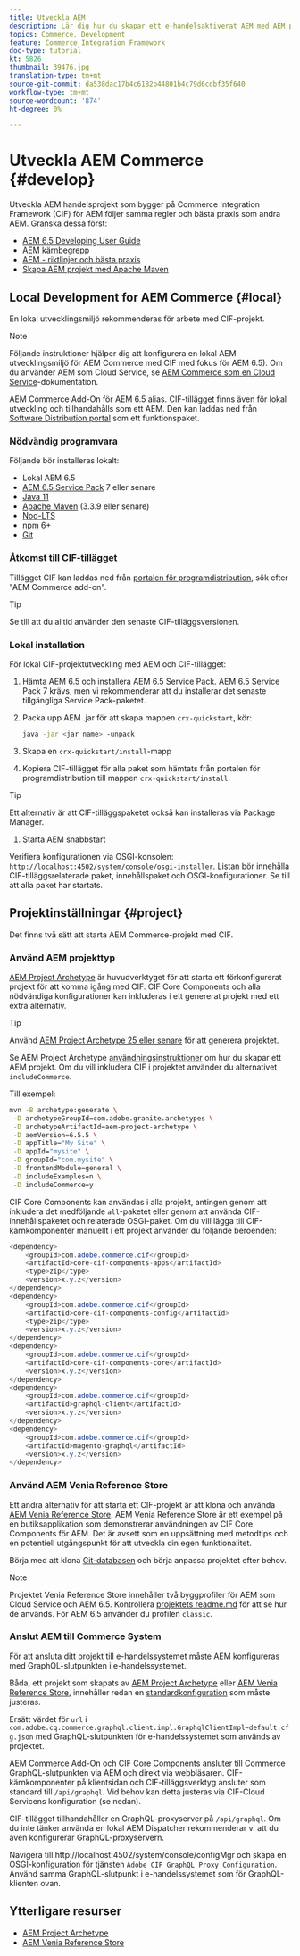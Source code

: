 ```yaml
---
title: Utveckla AEM
description: Lär dig hur du skapar ett e-handelsaktiverat AEM med AEM projekttyp. Lär dig hur du bygger och distribuerar projektet till en lokal utvecklingsmiljö.
topics: Commerce, Development
feature: Commerce Integration Framework
doc-type: tutorial
kt: 5826
thumbnail: 39476.jpg
translation-type: tm+mt
source-git-commit: da538dac17b4c6182b44801b4c79d6cdbf35f640
workflow-type: tm+mt
source-wordcount: '874'
ht-degree: 0%

---
```



# Utveckla AEM Commerce {#develop}

Utveckla AEM handelsprojekt som bygger på Commerce Integration Framework (CIF) för AEM följer samma regler och bästa praxis som andra AEM. Granska dessa först:

- [AEM 6.5 Developing User Guide](/help/sites-developing/home.md)
- [AEM kärnbegrepp](/help/sites-developing/the-basics.md)
- [AEM - riktlinjer och bästa praxis](/help/sites-developing/dev-guidelines-bestpractices.md)
- [Skapa AEM projekt med Apache Maven](/help/sites-developing/ht-projects-maven.md)

## Local Development for AEM Commerce {#local}

En lokal utvecklingsmiljö rekommenderas för arbete med CIF-projekt.

>[!NOTE]
>
>Följande instruktioner hjälper dig att konfigurera en lokal AEM utvecklingsmiljö för AEM Commerce med CIF med fokus för AEM 6.5). Om du använder AEM som Cloud Service, se [AEM Commerce som en Cloud Service](https://experienceleague.adobe.com/docs/experience-manager-cloud-service/content-and-commerce/home.html)-dokumentation.

AEM Commerce Add-On för AEM 6.5 alias. CIF-tillägget finns även för lokal utveckling och tillhandahålls som ett AEM. Den kan laddas ned från [Software Distribution portal](https://experience.adobe.com/#/downloads/content/software-distribution/en/aem.html) som ett funktionspaket.

### Nödvändig programvara

Följande bör installeras lokalt:

- Lokal AEM 6.5
- [AEM 6.5 Service Pack](https://experience.adobe.com/#/downloads/content/software-distribution/en/aem.html) 7 eller senare
- [Java 11](https://downloads.experiencecloud.adobe.com/content/software-distribution/en/general.html)
- [Apache Maven](https://maven.apache.org/)  (3.3.9 eller senare)
- [Nod-LTS](https://nodejs.org/en/)
- [npm 6+](https://www.npmjs.com/)
- [Git](https://git-scm.com/)

### Åtkomst till CIF-tillägget

Tillägget CIF kan laddas ned från [portalen för programdistribution](https://experience.adobe.com/#/downloads/content/software-distribution/en/aem.html), sök efter &quot;AEM Commerce add-on&quot;.

>[!TIP]
>
>Se till att du alltid använder den senaste CIF-tilläggsversionen.

### Lokal installation

För lokal CIF-projektutveckling med AEM och CIF-tillägget:

1. Hämta AEM 6.5 och installera AEM 6.5 Service Pack. AEM 6.5 Service Pack 7 krävs, men vi rekommenderar att du installerar det senaste tillgängliga Service Pack-paketet.

1. Packa upp AEM .jar för att skapa mappen `crx-quickstart`, kör:

   ```bash
   java -jar <jar name> -unpack
   ```

1. Skapa en `crx-quickstart/install`-mapp

1. Kopiera CIF-tillägget för alla paket som hämtats från portalen för programdistribution till mappen `crx-quickstart/install`.

>[!TIP]
>
>Ett alternativ är att CIF-tilläggspaketet också kan installeras via Package Manager.

1. Starta AEM snabbstart

Verifiera konfigurationen via OSGI-konsolen: `http://localhost:4502/system/console/osgi-installer`. Listan bör innehålla CIF-tilläggsrelaterade paket, innehållspaket och OSGI-konfigurationer. Se till att alla paket har startats.

## Projektinställningar {#project}

Det finns två sätt att starta AEM Commerce-projekt med CIF.

### Använd AEM projekttyp

[AEM Project Archetype](https://github.com/adobe/aem-project-archetype) är huvudverktyget för att starta ett förkonfigurerat projekt för att komma igång med CIF. CIF Core Components och alla nödvändiga konfigurationer kan inkluderas i ett genererat projekt med ett extra alternativ.

>[!TIP]
>
>Använd [AEM Project Archetype 25 eller senare](https://github.com/adobe/aem-project-archetype/releases) för att generera projektet.

Se AEM Project Archetype [användningsinstruktioner](https://github.com/adobe/aem-project-archetype#usage) om hur du skapar ett AEM projekt. Om du vill inkludera CIF i projektet använder du alternativet `includeCommerce`.

Till exempel:

```bash
mvn -B archetype:generate \
 -D archetypeGroupId=com.adobe.granite.archetypes \
 -D archetypeArtifactId=aem-project-archetype \
 -D aemVersion=6.5.5 \
 -D appTitle="My Site" \
 -D appId="mysite" \
 -D groupId="com.mysite" \
 -D frontendModule=general \
 -D includeExamples=n \
 -D includeCommerce=y
```

CIF Core Components kan användas i alla projekt, antingen genom att inkludera det medföljande `all`-paketet eller genom att använda CIF-innehållspaketet och relaterade OSGI-paket. Om du vill lägga till CIF-kärnkomponenter manuellt i ett projekt använder du följande beroenden:

```java
<dependency>
    <groupId>com.adobe.commerce.cif</groupId>
    <artifactId>core-cif-components-apps</artifactId>
    <type>zip</type>
    <version>x.y.z</version>
</dependency>
<dependency>
    <groupId>com.adobe.commerce.cif</groupId>
    <artifactId>core-cif-components-config</artifactId>
    <type>zip</type>
    <version>x.y.z</version>
</dependency>
<dependency>
    <groupId>com.adobe.commerce.cif</groupId>
    <artifactId>core-cif-components-core</artifactId>
    <version>x.y.z</version>
</dependency>
<dependency>
    <groupId>com.adobe.commerce.cif</groupId>
    <artifactId>graphql-client</artifactId>
    <version>x.y.z</version>
</dependency>
<dependency>
    <groupId>com.adobe.commerce.cif</groupId>
    <artifactId>magento-graphql</artifactId>
    <version>x.y.z</version>
</dependency>
```

### Använd AEM Venia Reference Store

Ett andra alternativ för att starta ett CIF-projekt är att klona och använda [AEM Venia Reference Store](https://github.com/adobe/aem-cif-guides-venia). AEM Venia Reference Store är ett exempel på en butiksapplikation som demonstrerar användningen av CIF Core Components för AEM. Det är avsett som en uppsättning med metodtips och en potentiell utgångspunkt för att utveckla din egen funktionalitet.

Börja med att klona [Git-databasen](https://github.com/adobe/aem-cif-guides-venia) och börja anpassa projektet efter behov.

>[!NOTE]
>
>Projektet Venia Reference Store innehåller två byggprofiler för AEM som Cloud Service och AEM 6.5. Kontrollera [projektets readme.md](https://github.com/adobe/aem-cif-guides-venia/blob/main/README.md) för att se hur de används. För AEM 6.5 använder du profilen `classic`.

### Anslut AEM till Commerce System

För att ansluta ditt projekt till e-handelssystemet måste AEM konfigureras med GraphQL-slutpunkten i e-handelssystemet.

Båda, ett projekt som skapats av [AEM Project Archetype](https://github.com/adobe/aem-project-archetype) eller [AEM Venia Reference Store](https://github.com/adobe/aem-cif-guides-venia), innehåller redan en [standardkonfiguration](https://github.com/adobe/aem-cif-guides-venia/blob/main/ui.config/src/main/content/jcr_root/apps/venia/osgiconfig/config/com.adobe.cq.commerce.graphql.client.impl.GraphqlClientImpl~default.cfg.json) som måste justeras.

Ersätt värdet för `url` i `com.adobe.cq.commerce.graphql.client.impl.GraphqlClientImpl~default.cfg.json` med GraphQL-slutpunkten för e-handelssystemet som används av projektet.

AEM Commerce Add-On och CIF Core Components ansluter till Commerce GraphQL-slutpunkten via AEM och direkt via webbläsaren. CIF-kärnkomponenter på klientsidan och CIF-tilläggsverktyg ansluter som standard till `/api/graphql`. Vid behov kan detta justeras via CIF-Cloud Servicens konfiguration (se nedan).

CIF-tillägget tillhandahåller en GraphQL-proxyserver på `/api/graphql`. Om du inte tänker använda en lokal AEM Dispatcher rekommenderar vi att du även konfigurerar GraphQL-proxyservern.

Navigera till http://localhost:4502/system/console/configMgr och skapa en OSGI-konfiguration för tjänsten `Adobe CIF GraphQL Proxy Configuration`. Använd samma GraphQL-slutpunkt i e-handelssystemet som för GraphQL-klienten ovan.

## Ytterligare resurser

- [AEM Project Archetype](https://github.com/adobe/aem-project-archetype)
- [AEM Venia Reference Store](https://github.com/adobe/aem-cif-guides-venia)
